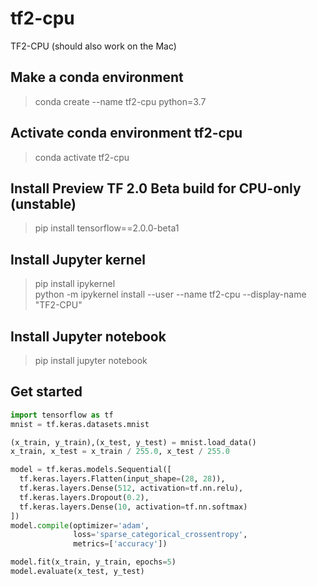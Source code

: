 # tf2-cpu
TF2-CPU   (should also work on the Mac)


## Make a conda environment

> conda create --name tf2-cpu python=3.7

## Activate conda environment tf2-cpu
> conda activate tf2-cpu


## Install Preview TF 2.0 Beta build for CPU-only (unstable)
> pip install tensorflow==2.0.0-beta1


## Install Jupyter kernel
> pip install ipykernel <br>
> python -m ipykernel install --user --name tf2-cpu --display-name "TF2-CPU"

## Install Jupyter notebook
> pip install jupyter notebook

## Get started
```python
import tensorflow as tf
mnist = tf.keras.datasets.mnist

(x_train, y_train),(x_test, y_test) = mnist.load_data()
x_train, x_test = x_train / 255.0, x_test / 255.0

model = tf.keras.models.Sequential([
  tf.keras.layers.Flatten(input_shape=(28, 28)),
  tf.keras.layers.Dense(512, activation=tf.nn.relu),
  tf.keras.layers.Dropout(0.2),
  tf.keras.layers.Dense(10, activation=tf.nn.softmax)
])
model.compile(optimizer='adam',
              loss='sparse_categorical_crossentropy',
              metrics=['accuracy'])

model.fit(x_train, y_train, epochs=5)
model.evaluate(x_test, y_test)
```
